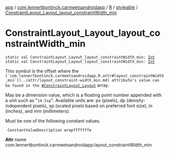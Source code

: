 [app](../../../index.md) / [com.lennertbontinck.carmeetsandroidapp](../../index.md) / [R](../index.md) / [styleable](index.md) / [ConstraintLayout_Layout_layout_constraintWidth_min](./-constraint-layout_-layout_layout_constraint-width_min.md)

# ConstraintLayout_Layout_layout_constraintWidth_min

`static val ConstraintLayout_Layout_layout_constraintWidth_min: `[`Int`](https://kotlinlang.org/api/latest/jvm/stdlib/kotlin/-int/index.html)
`static val ConstraintLayout_Layout_layout_constraintWidth_min: `[`Int`](https://kotlinlang.org/api/latest/jvm/stdlib/kotlin/-int/index.html)

This symbol is the offset where the ``[`com.lennertbontinck.carmeetsandroidapp.R.attr#layout_constraintWidth_min`](../attr/layout_constraint-width_min.md) attribute's value can be found in the ``[`#ConstraintLayout_Layout`](-constraint-layout_-layout.md) array.

May be a dimension value, which is a floating point number appended with a unit such as "`14.5sp`". Available units are: px (pixels), dp (density-independent pixels), sp (scaled pixels based on preferred font size), in (inches), and mm (millimeters).

Must be one of the following constant values.

     ConstantValueDescription wrapfffffffe

**Attr**
name com.lennertbontinck.carmeetsandroidapp:layout_constraintWidth_min

